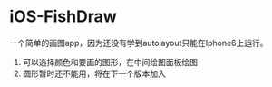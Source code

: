 # iOS-FishDraw
一个简单的画图app，因为还没有学到autolayout只能在Iphone6上运行。<br/>
1. 可以选择颜色和要画的图形，在中间绘图面板绘图
2. 圆形暂时还不能用，将在下一个版本加入
